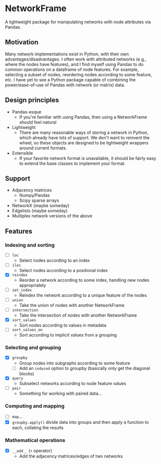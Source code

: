 # NetworkFrame
A lightweight package for manipulating networks with node attributes via Pandas.

## Motivation
Many network implementations exist in Python, with their own advantages/disadvantages.
I often work with attributed networks (e.g., where the nodes have features), and I find
myself using Pandas to do common operations on a dataframe of node features. For example,
selecting a subset of nodes, reordering nodes according to some feature, etc. I have yet
to see a Python package capable of combining the power/ease-of-use of Pandas with
network (or matrix) data.

## Design principles
- Pandas-esque
  - If you're familiar with using Pandas, then using a NetworkFrame should feel natural
- Lightweight
  - There are many reasonable ways of storing a network in Python, which already have lots of support. We don't want to reinvent the wheel, so these objects are designed to be lightweight wrappers around current formats.
- Extensible
  - If your favorite network format is unavailable, it should be fairly easy to extend the base classes to implement your format.

## Support
- Adjacency matrices
  - Numpy/Pandas
  - Scipy sparse arrays
- NetworkX (maybe someday)
- Edgelists (maybe someday)
- Multiplex network versions of the above

## Features
### Indexing and sorting
- [ ] `loc`
  - Select nodes according to an index
- [ ] `iloc`
  - Select nodes according to a positional index
- [x] `reindex`
  - Reorder a network according to some index, handling new nodes appropriately
- [ ] `set_index`
  - Reindex the network according to a unique feature of the nodes
- [ ] `union`
  - Take the union of nodes with another NetworkFrame
- [ ] `intersection`
  - Take the intersection of nodes with another NetworkFrame
- [x] `sort_values`
  - Sort nodes according to values in metadata
- [ ] `sort_values_on`
  - Sort according to implicit values from a grouping

### Selecting and grouping
- [x] `groupby`
  - Group nodes into subgraphs according to some feature
  - [ ] Add an `induced` option to groupby (basically only get the diagonal blocks)
- [x] `query`
  - Subselect networks according to node feature values
- [ ] `pair`
  - Something for working with paired data...

### Computing and mapping
- [ ] `map`...
- [x] `groupby.apply()` divide data into groups and then apply a function to each, collating the results

### Mathematical operations
- [x] `__add__` (`+` operator)
  - Add the adjacency matrices/edges of two networks
